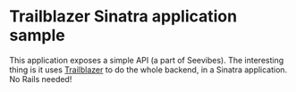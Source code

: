 # Trailblazer Sinatra application sample

This application exposes a simple API (a part of Seevibes). The interesting thing is it
uses [Trailblazer](https://github.com/apotonick/trailblazer) to do the whole backend,
in a Sinatra application. No Rails needed!
